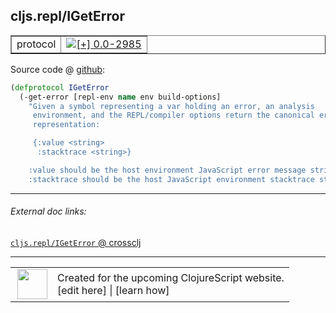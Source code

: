 ## cljs.repl/IGetError



 <table border="1">
<tr>
<td>protocol</td>
<td><a href="https://github.com/cljsinfo/cljs-api-docs/tree/0.0-2985"><img valign="middle" alt="[+] 0.0-2985" title="Added in 0.0-2985" src="https://img.shields.io/badge/+-0.0--2985-lightgrey.svg"></a> </td>
</tr>
</table>









Source code @ [github]():

```clj
(defprotocol IGetError
  (-get-error [repl-env name env build-options]
    "Given a symbol representing a var holding an error, an analysis
     environment, and the REPL/compiler options return the canonical error
     representation:

     {:value <string>
      :stacktrace <string>}

    :value should be the host environment JavaScript error message string.
    :stacktrace should be the host JavaScript environment stacktrace string."))
```

<!--
Repo - tag - source tree - lines:

 <pre>

</pre>

-->

---



###### External doc links:

[`cljs.repl/IGetError` @ crossclj](http://crossclj.info/fun/cljs.repl/IGetError.html)<br>

---

 <table>
<tr><td>
<img valign="middle" align="right" width="48px" src="http://i.imgur.com/Hi20huC.png">
</td><td>
Created for the upcoming ClojureScript website.<br>
[edit here] | [learn how]
</td></tr></table>

[edit here]:https://github.com/cljsinfo/cljs-api-docs/blob/master/cljsdoc/cljs.repl/IGetError.cljsdoc
[learn how]:https://github.com/cljsinfo/cljs-api-docs/wiki/cljsdoc-files

<!--

This information was too distracting to show to readers, but I'll leave it
commented here since it is helpful to:

- pretty-print the data used to generate this document
- and show how to retrieve that data



The API data for this symbol:

```clj
{:ns "cljs.repl",
 :name "IGetError",
 :name-encode "IGetError",
 :history [["+" "0.0-2985"]],
 :type "protocol",
 :full-name-encode "cljs.repl/IGetError",
 :source {:code "(defprotocol IGetError\n  (-get-error [repl-env name env build-options]\n    \"Given a symbol representing a var holding an error, an analysis\n     environment, and the REPL/compiler options return the canonical error\n     representation:\n\n     {:value <string>\n      :stacktrace <string>}\n\n    :value should be the host environment JavaScript error message string.\n    :stacktrace should be the host JavaScript environment stacktrace string.\"))",
          :title "Source code",
          :repo "clojurescript",
          :tag "r1.8.51",
          :filename "src/main/clojure/cljs/repl.cljc",
          :lines [132 142],
          :url "https://github.com/clojure/clojurescript/blob/r1.8.51/src/main/clojure/cljs/repl.cljc#L132-L142"},
 :methods [{:name "-get-error",
            :signature ["[repl-env name env build-options]"],
            :docstring "Given a symbol representing a var holding an error, an analysis\n     environment, and the REPL/compiler options return the canonical error\n     representation:\n\n     {:value <string>\n      :stacktrace <string>}\n\n    :value should be the host environment JavaScript error message string.\n    :stacktrace should be the host JavaScript environment stacktrace string."}],
 :full-name "cljs.repl/IGetError",
 :cljsdoc-url "https://github.com/cljsinfo/cljs-api-docs/blob/master/cljsdoc/cljs.repl/IGetError.cljsdoc"}

```

Retrieve the API data for this symbol:

```clj
;; from Clojure REPL
(require '[clojure.edn :as edn])
(-> (slurp "https://raw.githubusercontent.com/cljsinfo/cljs-api-docs/catalog/cljs-api.edn")
    (edn/read-string)
    (get-in [:symbols "cljs.repl/IGetError"]))
```

-->
